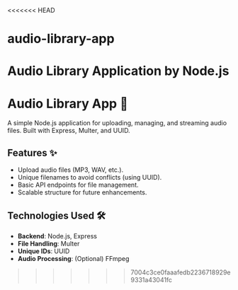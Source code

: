 <<<<<<< HEAD
# audio-library-app
Audio Library Application by Node.js
=======
# Audio Library App 🎵  

A simple Node.js application for uploading, managing, and streaming audio files. Built with Express, Multer, and UUID.  

## Features ✨  
- Upload audio files (MP3, WAV, etc.).  
- Unique filenames to avoid conflicts (using UUID).  
- Basic API endpoints for file management.  
- Scalable structure for future enhancements.  

## Technologies Used 🛠️  
- **Backend**: Node.js, Express  
- **File Handling**: Multer  
- **Unique IDs**: UUID  
- **Audio Processing**: (Optional) FFmpeg  
>>>>>>> 7004c3ce0faaafedb2236718929e9331a43041fc
